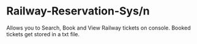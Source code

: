 # Railway-Reservation-Sys/n
Allows you to Search, Book and View Railway tickets on console. Booked tickets get stored in a txt file.
